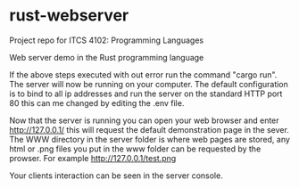 # rust-webserver

Project repo for ITCS 4102: Programming Languages

Web server demo in the Rust programming language


If the above steps executed with out error run the command "cargo run".
The server will now be running on your computer. 
The default configuration is to bind to all ip addresses and run the server on the standard HTTP port 80 this can me changed by editing the .env file.

Now that the server is running you can open your web browser and enter http://127.0.0.1/ this will request the default demonstration page in the sever.
The WWW directory in the server folder is where web pages are stored, any html or .png files you put in the www folder can be requested by the prowser. 
For example http://127.0.0.1/test.png

Your clients interaction can be seen in the server console.
